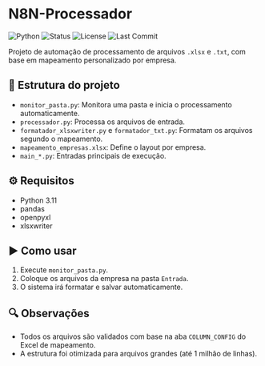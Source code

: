 # N8N-Processador

![Python](https://img.shields.io/badge/Python-3.11-blue)
![Status](https://img.shields.io/badge/status-em%20desenvolvimento-yellow)
![License](https://img.shields.io/badge/license-MIT-green)
![Last Commit](https://img.shields.io/github/last-commit/HoKaGeSaNMa/N8N-Processador)

Projeto de automação de processamento de arquivos `.xlsx` e `.txt`, com base em mapeamento personalizado por empresa.

## 📁 Estrutura do projeto

- `monitor_pasta.py`: Monitora uma pasta e inicia o processamento automaticamente.
- `processador.py`: Processa os arquivos de entrada.
- `formatador_xlsxwriter.py` e `formatador_txt.py`: Formatam os arquivos segundo o mapeamento.
- `mapeamento_empresas.xlsx`: Define o layout por empresa.
- `main_*.py`: Entradas principais de execução.

## ⚙️ Requisitos

- Python 3.11
- pandas
- openpyxl
- xlsxwriter

## ▶️ Como usar

1. Execute `monitor_pasta.py`.
2. Coloque os arquivos da empresa na pasta `Entrada`.
3. O sistema irá formatar e salvar automaticamente.

## 🔍 Observações

- Todos os arquivos são validados com base na aba `COLUMN_CONFIG` do Excel de mapeamento.
- A estrutura foi otimizada para arquivos grandes (até 1 milhão de linhas).
